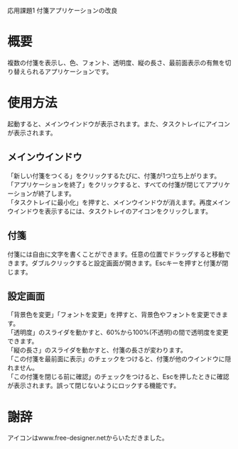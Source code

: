 応用課題1 付箋アプリケーションの改良

# 概要
複数の付箋を表示し、色、フォント、透明度、縦の長さ、最前面表示の有無を切り替えられるアプリケーションです。

# 使用方法
起動すると、メインウインドウが表示されます。また、タスクトレイにアイコンが表示されます。

## メインウインドウ
「新しい付箋をつくる」をクリックするたびに、付箋が1つ立ち上がります。  
「アプリケーションを終了」をクリックすると、すべての付箋が閉じてアプリケーションが終了します。  
「タスクトレイに最小化」を押すと、メインウインドウが消えます。再度メインウインドウを表示するには、タスクトレイのアイコンをクリックします。  

## 付箋
付箋には自由に文字を書くことができます。任意の位置でドラッグすると移動できます。ダブルクリックすると設定画面が開きます。Escキーを押すと付箋が閉じます。

## 設定画面
「背景色を変更」「フォントを変更」を押すと、背景色やフォントを変更できます。  
「透明度」のスライダを動かすと、60%から100%(不透明)の間で透明度を変更できます。  
「縦の長さ」のスライダを動かすと、付箋の長さが変わります。  
「この付箋を最前面に表示」のチェックをつけると、付箋が他のウインドウに隠れません。  
「この付箋を閉じる前に確認」のチェックをつけると、Escを押したときに確認が表示されます。誤って閉じないようにロックする機能です。

# 謝辞
アイコンはwww.free-designer.netからいただきました。
